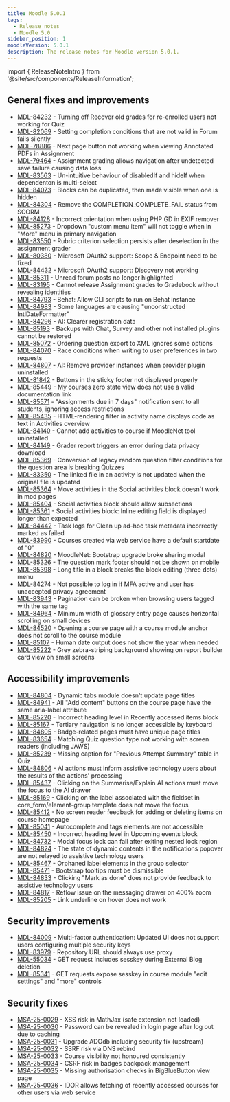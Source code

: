 ```yaml
---
title: Moodle 5.0.1
tags:
  - Release notes
  - Moodle 5.0
sidebar_position: 1
moodleVersion: 5.0.1
description: The release notes for Moodle version 5.0.1.
---
```


import { ReleaseNoteIntro } from '@site/src/components/ReleaseInformation';

<ReleaseNoteIntro releaseName={frontMatter.moodleVersion} />

## General fixes and improvements
<!-- cspell:disable -->
- [MDL-84232](https://moodle.atlassian.net/browse/MDL-84232) - Turning off Recover old grades for re-enrolled users not working for Quiz
- [MDL-82069](https://moodle.atlassian.net/browse/MDL-82069) - Setting completion conditions that are not valid in Forum fails silently
- [MDL-78886](https://moodle.atlassian.net/browse/MDL-78886) - Next page button not working when viewing Annotated PDFs in Assignment
- [MDL-79464](https://moodle.atlassian.net/browse/MDL-79464) - Assignment grading allows navigation after undetected save failure causing data loss
- [MDL-83563](https://moodle.atlassian.net/browse/MDL-83563) - Un-intuitive behaviour of disabledIf and hideIf when dependenton is multi-select
- [MDL-84073](https://moodle.atlassian.net/browse/MDL-84073) - Blocks can be duplicated, then made visible when one is hidden
- [MDL-84304](https://moodle.atlassian.net/browse/MDL-84304) - Remove the COMPLETION_COMPLETE_FAIL status from SCORM
- [MDL-84128](https://moodle.atlassian.net/browse/MDL-84128) - Incorrect orientation when using PHP GD in EXIF remover
- [MDL-85273](https://moodle.atlassian.net/browse/MDL-85273) - Dropdown "custom menu item" will not toggle when in "More" menu in primary navigation
- [MDL-83550](https://moodle.atlassian.net/browse/MDL-83550) - Rubric criterion selection persists after deselection in the assignment grader
- [MDL-80380](https://moodle.atlassian.net/browse/MDL-80380) - Microsoft OAuth2 support: Scope & Endpoint need to be fixed
- [MDL-84432](https://moodle.atlassian.net/browse/MDL-84432) - Microsoft OAuth2 support: Discovery not working
- [MDL-85311](https://moodle.atlassian.net/browse/MDL-85311) - Unread forum posts no longer highlighted
- [MDL-83195](https://moodle.atlassian.net/browse/MDL-83195) - Cannot release Assignment grades to Gradebook without revealing identities
- [MDL-84793](https://moodle.atlassian.net/browse/MDL-84793) - Behat: Allow CLI scripts to run on Behat instance
- [MDL-84983](https://moodle.atlassian.net/browse/MDL-84983) - Some languages are causing "unconstructed IntlDateFormatter"
- [MDL-84296](https://moodle.atlassian.net/browse/MDL-84296) - AI: Clearer registration data
- [MDL-85193](https://moodle.atlassian.net/browse/MDL-85193) - Backups with Chat, Survey and other not installed plugins cannot be restored
- [MDL-85072](https://moodle.atlassian.net/browse/MDL-85072) - Ordering question export to XML ignores some options
- [MDL-84070](https://moodle.atlassian.net/browse/MDL-84070) - Race conditions when writing to user preferences in two requests
- [MDL-84807](https://moodle.atlassian.net/browse/MDL-84807) - AI: Remove provider instances when provider plugin uninstalled
- [MDL-81842](https://moodle.atlassian.net/browse/MDL-81842) - Buttons in the sticky footer not displayed properly
- [MDL-85449](https://moodle.atlassian.net/browse/MDL-85449) - My courses zero state view does not use a valid documentation link
- [MDL-85571](https://moodle.atlassian.net/browse/MDL-85571) - "Assignments due in 7 days" notification sent to all students, ignoring access restrictions
- [MDL-85435](https://moodle.atlassian.net/browse/MDL-85435) - HTML-rendering filter in activity name displays code as text in Activities overview
- [MDL-84140](https://moodle.atlassian.net/browse/MDL-84140) - Cannot add activities to course if MoodleNet tool uninstalled
- [MDL-84149](https://moodle.atlassian.net/browse/MDL-84149) - Grader report triggers an error during data privacy download
- [MDL-85369](https://moodle.atlassian.net/browse/MDL-85369) - Conversion of legacy random question filter conditions for the question area is breaking Quizzes
- [MDL-83350](https://moodle.atlassian.net/browse/MDL-83350) - The linked file in an activity is not updated when the original file is updated
- [MDL-85364](https://moodle.atlassian.net/browse/MDL-85364) - Move activities in the Social activities block doesn't work in mod pages
- [MDL-85404](https://moodle.atlassian.net/browse/MDL-85404) - Social activities block should allow subsections
- [MDL-85361](https://moodle.atlassian.net/browse/MDL-85361) - Social activities block: Inline editing field is displayed longer than expected
- [MDL-84442](https://moodle.atlassian.net/browse/MDL-84442) - Task logs for Clean up ad-hoc task metadata incorrectly marked as failed
- [MDL-83990](https://moodle.atlassian.net/browse/MDL-83990) - Courses created via web service have a default startdate of "0"
- [MDL-84820](https://moodle.atlassian.net/browse/MDL-84820) - MoodleNet: Bootstrap upgrade broke sharing modal
- [MDL-85326](https://moodle.atlassian.net/browse/MDL-85326) - The question mark footer should not be shown on mobile
- [MDL-85398](https://moodle.atlassian.net/browse/MDL-85398) - Long title in a block breaks the block editing (three dots) menu
- [MDL-84274](https://moodle.atlassian.net/browse/MDL-84274) - Not possible to log in if MFA active and user has unaccepted privacy agreement
- [MDL-83943](https://moodle.atlassian.net/browse/MDL-83943) - Pagination can be broken when browsing users tagged with the same tag
- [MDL-84964](https://moodle.atlassian.net/browse/MDL-84964) - Minimum width of glossary entry page causes horizontal scrolling on small devices
- [MDL-84520](https://moodle.atlassian.net/browse/MDL-84520) - Opening a course page with a course module anchor does not scroll to the course module
- [MDL-85107](https://moodle.atlassian.net/browse/MDL-85107) - Human date output does not show the year when needed
- [MDL-85222](https://moodle.atlassian.net/browse/MDL-85222) - Grey zebra-striping background showing on report builder card view on small screens
<!-- cspell:enable -->

## Accessibility improvements
<!-- cspell:disable -->
- [MDL-84804](https://moodle.atlassian.net/browse/MDL-84804) - Dynamic tabs module doesn't update page titles
- [MDL-84941](https://moodle.atlassian.net/browse/MDL-84941) - All "Add content" buttons on the course page have the same aria-label attribute
- [MDL-85220](https://moodle.atlassian.net/browse/MDL-85220) - Incorrect heading level in Recently accessed items block
- [MDL-85167](https://moodle.atlassian.net/browse/MDL-85167) - Tertiary navigation is no longer accessible by keyboard
- [MDL-84805](https://moodle.atlassian.net/browse/MDL-84805) - Badge-related pages must have unique page titles
- [MDL-83654](https://moodle.atlassian.net/browse/MDL-83654) - Matching Quiz question type not working with screen readers (including JAWS)
- [MDL-85239](https://moodle.atlassian.net/browse/MDL-85239) - Missing caption for "Previous Attempt Summary" table in Quiz
- [MDL-84806](https://moodle.atlassian.net/browse/MDL-84806) - AI actions must inform assistive technology users about the results of the actions' processing
- [MDL-85437](https://moodle.atlassian.net/browse/MDL-85437) - Clicking on the Summarise/Explain AI actions must move the focus to the AI drawer
- [MDL-85169](https://moodle.atlassian.net/browse/MDL-85169) - Clicking on the label associated with the fieldset in core_form/element-group template does not move the focus
- [MDL-85412](https://moodle.atlassian.net/browse/MDL-85412) - No screen reader feedback for adding or deleting items on course homepage
- [MDL-85041](https://moodle.atlassian.net/browse/MDL-85041) - Autocomplete and tags elements are not accessible
- [MDL-85450](https://moodle.atlassian.net/browse/MDL-85450) - Incorrect heading level in Upcoming events block
- [MDL-84732](https://moodle.atlassian.net/browse/MDL-84732) - Modal focus lock can fail after exiting nested lock region
- [MDL-84824](https://moodle.atlassian.net/browse/MDL-84824) - The state of dynamic contents in the notifications popover are not relayed to assistive technology users
- [MDL-85467](https://moodle.atlassian.net/browse/MDL-85467) - Orphaned label elements in the group selector
- [MDL-85471](https://moodle.atlassian.net/browse/MDL-85471) - Bootstrap tooltips must be dismissible
- [MDL-84833](https://moodle.atlassian.net/browse/MDL-84833) - Clicking "Mark as done" does not provide feedback to assistive technology users
- [MDL-84817](https://moodle.atlassian.net/browse/MDL-84817) - Reflow issue on the messaging drawer on 400% zoom
- [MDL-85205](https://moodle.atlassian.net/browse/MDL-85205) - Link underline on hover does not work
<!-- cspell:enable -->

## Security improvements
<!-- cspell:disable -->
- [MDL-84009](https://moodle.atlassian.net/browse/MDL-84009) - Multi-factor authentication: Updated UI does not support users configuring multiple security keys
- [MDL-83979](https://moodle.atlassian.net/browse/MDL-83979) - Repository URL should always use proxy
- [MDL-55034](https://moodle.atlassian.net/browse/MDL-55034) - GET request Includes sesskey during External Blog deletion
- [MDL-85341](https://moodle.atlassian.net/browse/MDL-85341) - GET requests expose sesskey in course module "edit settings" and "more" controls
<!-- cspell:enable -->

## Security fixes
<!-- cspell:disable -->
- [MSA-25-0029](https://moodle.org/mod/forum/discuss.php?d=468500) - XSS risk in MathJax (safe extension not loaded)
- [MSA-25-0030](https://moodle.org/mod/forum/discuss.php?d=468501) - Password can be revealed in login page after log out due to caching
- [MSA-25-0031](https://moodle.org/mod/forum/discuss.php?d=468502) - Upgrade ADOdb including security fix (upstream)
- [MSA-25-0032](https://moodle.org/mod/forum/discuss.php?d=468503) - SSRF risk via DNS rebind
- [MSA-25-0033](https://moodle.org/mod/forum/discuss.php?d=468504) - Course visibility not honoured consistently
- [MSA-25-0034](https://moodle.org/mod/forum/discuss.php?d=468505) - CSRF risk in badges backpack management
- [MSA-25-0035](https://moodle.org/mod/forum/discuss.php?d=468506) - Missing authorisation checks in BigBlueButton view page
- [MSA-25-0036](https://moodle.org/mod/forum/discuss.php?d=468507) - IDOR allows fetching of recently accessed courses for other users via web service
<!-- cspell:enable -->
